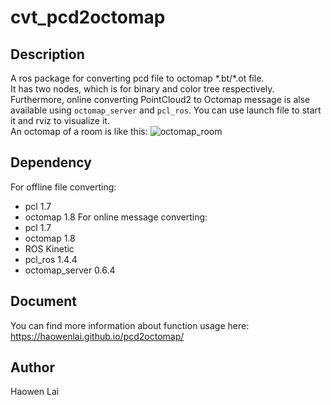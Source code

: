 # cvt_pcd2octomap
## Description
A ros package for converting pcd file to octomap \*.bt/\*.ot file.  
It has two nodes, which is for binary and color tree respectively. Furthermore, online converting PointCloud2 to Octomap message is alse available using `octomap_server` and `pcl_ros`. You can use launch file to start it and rviz to visualize it.  
An octomap of a room is like this: ![octomap_room](https://github.com/HaowenLai/pcd2octomap/tree/master/docs/images/octomap_room.png)

## Dependency
For offline file converting:
- pcl 1.7
- octomap 1.8
For online message converting:
- pcl 1.7
- octomap 1.8
- ROS Kinetic
- pcl_ros 1.4.4
- octomap_server 0.6.4

## Document
You can find more information about function usage here: <https://haowenlai.github.io/pcd2octomap/>

## Author
Haowen Lai

